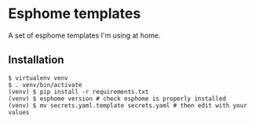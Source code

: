 # Esphome templates

A set of esphome templates I'm using at home.

## Installation 
```
$ virtualenv venv
$ . venv/bin/activate
(venv) $ pip install -r requirements.txt
(venv) $ esphome version # check esphome is properly installed
(venv) $ mv secrets.yaml.template secrets.yaml # then edit with your values
```

